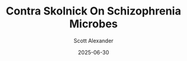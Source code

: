 ---
layout: podcast
title: "Contra Skolnick On Schizophrenia Microbes"
author: Scott Alexander
description: https://www.astralcodexten.com/p/contra-skolnick-on-schizophrenia
date: 2025-06-30
length: 2298173
duration: 574
guid: contra-skolnick-on-schizophrenia
---